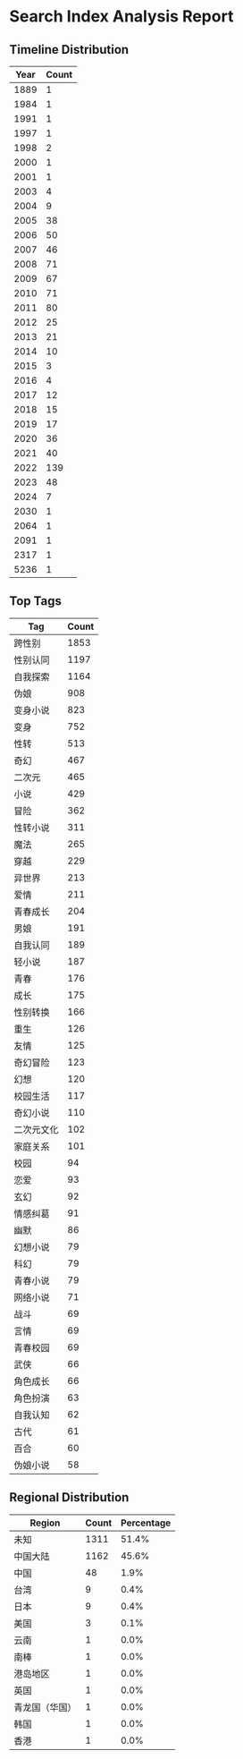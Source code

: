 # Search Index Analysis Report

## Timeline Distribution

| Year | Count |
|------|-------|
| 1889 | 1 |
| 1984 | 1 |
| 1991 | 1 |
| 1997 | 1 |
| 1998 | 2 |
| 2000 | 1 |
| 2001 | 1 |
| 2003 | 4 |
| 2004 | 9 |
| 2005 | 38 |
| 2006 | 50 |
| 2007 | 46 |
| 2008 | 71 |
| 2009 | 67 |
| 2010 | 71 |
| 2011 | 80 |
| 2012 | 25 |
| 2013 | 21 |
| 2014 | 10 |
| 2015 | 3 |
| 2016 | 4 |
| 2017 | 12 |
| 2018 | 15 |
| 2019 | 17 |
| 2020 | 36 |
| 2021 | 40 |
| 2022 | 139 |
| 2023 | 48 |
| 2024 | 7 |
| 2030 | 1 |
| 2064 | 1 |
| 2091 | 1 |
| 2317 | 1 |
| 5236 | 1 |

## Top Tags

| Tag | Count |
|-----|-------|
| 跨性别 | 1853 |
| 性别认同 | 1197 |
| 自我探索 | 1164 |
| 伪娘 | 908 |
| 变身小说 | 823 |
| 变身 | 752 |
| 性转 | 513 |
| 奇幻 | 467 |
| 二次元 | 465 |
| 小说 | 429 |
| 冒险 | 362 |
| 性转小说 | 311 |
| 魔法 | 265 |
| 穿越 | 229 |
| 异世界 | 213 |
| 爱情 | 211 |
| 青春成长 | 204 |
| 男娘 | 191 |
| 自我认同 | 189 |
| 轻小说 | 187 |
| 青春 | 176 |
| 成长 | 175 |
| 性别转换 | 166 |
| 重生 | 126 |
| 友情 | 125 |
| 奇幻冒险 | 123 |
| 幻想 | 120 |
| 校园生活 | 117 |
| 奇幻小说 | 110 |
| 二次元文化 | 102 |
| 家庭关系 | 101 |
| 校园 | 94 |
| 恋爱 | 93 |
| 玄幻 | 92 |
| 情感纠葛 | 91 |
| 幽默 | 86 |
| 幻想小说 | 79 |
| 科幻 | 79 |
| 青春小说 | 79 |
| 网络小说 | 71 |
| 战斗 | 69 |
| 言情 | 69 |
| 青春校园 | 69 |
| 武侠 | 66 |
| 角色成长 | 66 |
| 角色扮演 | 63 |
| 自我认知 | 62 |
| 古代 | 61 |
| 百合 | 60 |
| 伪娘小说 | 58 |

## Regional Distribution

| Region | Count | Percentage |
|--------|-------|------------|
| 未知 | 1311 | 51.4% |
| 中国大陆 | 1162 | 45.6% |
| 中国 | 48 | 1.9% |
| 台湾 | 9 | 0.4% |
| 日本 | 9 | 0.4% |
| 美国 | 3 | 0.1% |
| 云南 | 1 | 0.0% |
| 南棒 | 1 | 0.0% |
| 港岛地区 | 1 | 0.0% |
| 英国 | 1 | 0.0% |
| 青龙国（华国） | 1 | 0.0% |
| 韩国 | 1 | 0.0% |
| 香港 | 1 | 0.0% |